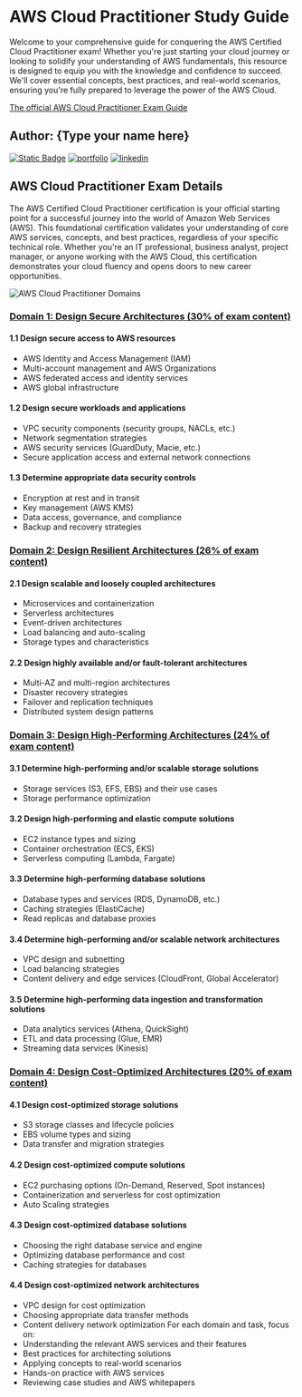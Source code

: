 # AWS Cloud Practitioner Study Guide

Welcome to your comprehensive guide for conquering the AWS Certified Cloud Practitioner exam! Whether you're just starting your cloud journey or looking to solidify your understanding of AWS fundamentals, this resource is designed to equip you with the knowledge and confidence to succeed. We'll cover essential concepts, best practices, and real-world scenarios, ensuring you're fully prepared to leverage the power of the AWS Cloud.

[The official AWS Cloud Practitioner Exam Guide](https://drive.google.com/file/d/17BOxH-CR2B7JkP3I8RuXB5W7wY8LzpeP/view?usp=sharing)


## Author: {Type your name here}
[![Static Badge](https://img.shields.io/badge/github-000000?style=social&logo=GitHub)](https://github.com/emiliedionisio)
[![portfolio](https://img.shields.io/badge/my_portfolio-000?style=for-the-badge&logo=ko-fi&logoColor=white)](https://emiliedionisio.github.io/)
[![linkedin](https://img.shields.io/badge/linkedin-0A66C2?style=for-the-badge&logo=linkedin&logoColor=white)](https://www.linkedin.com/in/emdionisio/)

## AWS Cloud Practitioner Exam Details

The AWS Certified Cloud Practitioner certification is your official starting point for a successful journey into the world of Amazon Web Services (AWS). This foundational certification validates your understanding of core AWS services, concepts, and best practices, regardless of your specific technical role. Whether you're an IT professional, business analyst, project manager, or anyone working with the AWS Cloud, this certification demonstrates your cloud fluency and opens doors to new career opportunities.

![AWS Cloud Practitioner Domains](https://github.com/emiliedionisio/aws-cloud-practitioner-C02/blob/main/awscp_domains.png)

### [Domain 1: Design Secure Architectures (30% of exam content)](https://github.com/emiliedionisio/aws-solutionsarch-SAA-C03/blob/main/domain1-securearchitecture.md)
#### 1.1 Design secure access to AWS resources
- AWS Identity and Access Management (IAM)
- Multi-account management and AWS Organizations
- AWS federated access and identity services
- AWS global infrastructure

#### 1.2 Design secure workloads and applications
- VPC security components (security groups, NACLs, etc.)
- Network segmentation strategies
- AWS security services (GuardDuty, Macie, etc.)
- Secure application access and external network connections

#### 1.3 Determine appropriate data security controls
- Encryption at rest and in transit
- Key management (AWS KMS)
- Data access, governance, and compliance
- Backup and recovery strategies

### [Domain 2: Design Resilient Architectures (26% of exam content)](https://github.com/emiliedionisio/aws-solutionsarch-SAA-C03/blob/main/domain2-resilientarchitecture.md)
#### 2.1 Design scalable and loosely coupled architectures
- Microservices and containerization
- Serverless architectures
- Event-driven architectures
- Load balancing and auto-scaling
- Storage types and characteristics
#### 2.2 Design highly available and/or fault-tolerant architectures
- Multi-AZ and multi-region architectures
- Disaster recovery strategies
- Failover and replication techniques
- Distributed system design patterns

### [Domain 3: Design High-Performing Architectures (24% of exam content)](https://github.com/emiliedionisio/aws-solutionsarch-SAA-C03/blob/main/domain3-highperfarchitecture.md)
#### 3.1 Determine high-performing and/or scalable storage solutions
- Storage services (S3, EFS, EBS) and their use cases
- Storage performance optimization

#### 3.2 Design high-performing and elastic compute solutions
- EC2 instance types and sizing
- Container orchestration (ECS, EKS)
- Serverless computing (Lambda, Fargate)

#### 3.3 Determine high-performing database solutions
- Database types and services (RDS, DynamoDB, etc.)
- Caching strategies (ElastiCache)
- Read replicas and database proxies

#### 3.4 Determine high-performing and/or scalable network architectures
- VPC design and subnetting
- Load balancing strategies
- Content delivery and edge services (CloudFront, Global Accelerator)

#### 3.5 Determine high-performing data ingestion and transformation solutions
- Data analytics services (Athena, QuickSight)
- ETL and data processing (Glue, EMR)
- Streaming data services (Kinesis)

### [Domain 4: Design Cost-Optimized Architectures (20% of exam content)](https://github.com/emiliedionisio/aws-solutionsarch-SAA-C03/blob/main/domain4-cost-optarchitecture.md)
#### 4.1 Design cost-optimized storage solutions
- S3 storage classes and lifecycle policies
- EBS volume types and sizing
- Data transfer and migration strategies
#### 4.2 Design cost-optimized compute solutions
- EC2 purchasing options (On-Demand, Reserved, Spot instances)
- Containerization and serverless for cost optimization
- Auto Scaling strategies
#### 4.3 Design cost-optimized database solutions
- Choosing the right database service and engine
- Optimizing database performance and cost
- Caching strategies for databases
#### 4.4 Design cost-optimized network architectures
- VPC design for cost optimization
- Choosing appropriate data transfer methods
- Content delivery network optimization
For each domain and task, focus on:
- Understanding the relevant AWS services and their features
- Best practices for architecting solutions
- Applying concepts to real-world scenarios
- Hands-on practice with AWS services
- Reviewing case studies and AWS whitepapers
